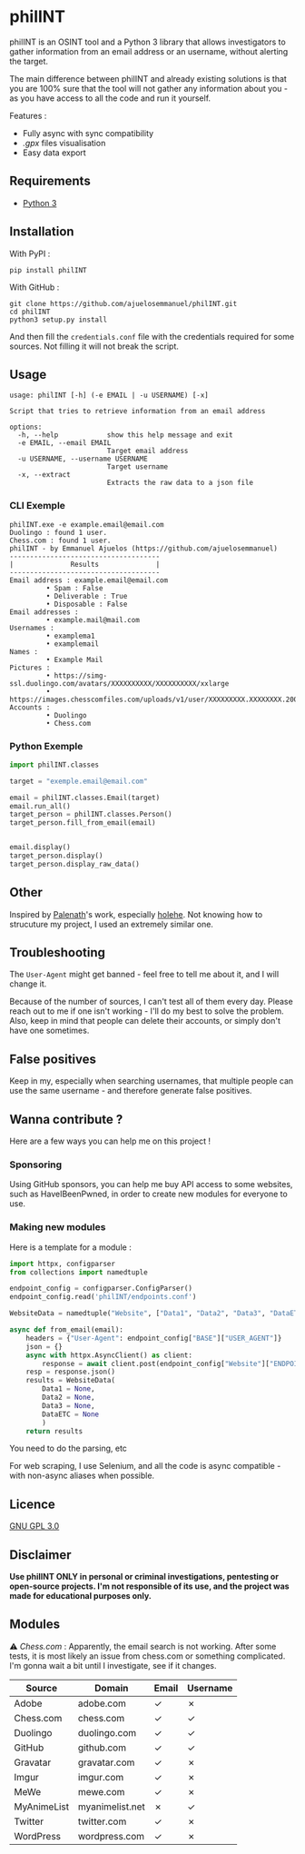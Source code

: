 # philINT

philINT is an OSINT tool and a Python 3 library that allows investigators to gather information from an email address or an username, without alerting the target.

The main difference between philINT and already existing solutions is that you are 100% sure that the tool will not gather any information about you - as you have access to all the code and run it yourself.

Features :
- Fully async with sync compatibility
- *.gpx* files visualisation
- Easy data export

## Requirements

+ [Python 3](https://www.python.org/downloads/)

## Installation

With PyPI :
```
pip install philINT
```

With GitHub :
```
git clone https://github.com/ajuelosemmanuel/philINT.git
cd philINT
python3 setup.py install
```

And then fill the `credentials.conf` file with the credentials required for some sources. Not filling it will not break the script.

## Usage

```
usage: philINT [-h] (-e EMAIL | -u USERNAME) [-x]

Script that tries to retrieve information from an email address

options:
  -h, --help            show this help message and exit
  -e EMAIL, --email EMAIL
                        Target email address
  -u USERNAME, --username USERNAME
                        Target username
  -x, --extract
                        Extracts the raw data to a json file
```

### CLI Exemple

```
philINT.exe -e example.email@email.com
Duolingo : found 1 user.
Chess.com : found 1 user.
philINT - by Emmanuel Ajuelos (https://github.com/ajuelosemmanuel)
-------------------------------------
|              Results              |
-------------------------------------
Email address : example.email@email.com
         • Spam : False
         • Deliverable : True
         • Disposable : False
Email addresses :
         • example.mail@mail.com
Usernames :
         • examplema1
         • examplemail
Names :
         • Example Mail
Pictures :
         • https://simg-ssl.duolingo.com/avatars/XXXXXXXXXX/XXXXXXXXXX/xxlarge
         • https://images.chesscomfiles.com/uploads/v1/user/XXXXXXXXX.XXXXXXXX.200x200o.XXXXXXXXX.jpeg
Accounts :
         • Duolingo
         • Chess.com
```

### Python Exemple

```python
import philINT.classes

target = "exemple.email@email.com"

email = philINT.classes.Email(target)
email.run_all()
target_person = philINT.classes.Person()
target_person.fill_from_email(email)


email.display()
target_person.display()
target_person.display_raw_data()
```

## Other

Inspired by [Palenath](https://github.com/megadose)'s work, especially [holehe](https://github.com/megadose/holehe). Not knowing how to strucuture my project, I used an extremely similar one.

## Troubleshooting

The `User-Agent` might get banned - feel free to tell me about it, and I will change it.

Because of the number of sources, I can't test all of them every day. Please reach out to me if one isn't working - I'll do my best to solve the problem. Also, keep in mind that people can delete their accounts, or simply don't have one sometimes.

## False positives

Keep in my, especially when searching usernames, that multiple people can use the same username - and therefore generate false positives.

## Wanna contribute ?

Here are a few ways you can help me on this project !
### Sponsoring

Using GitHub sponsors, you can help me buy API access to some websites, such as HaveIBeenPwned, in order to create new modules for everyone to use.

### Making new modules

Here is a template for a module :

```python
import httpx, configparser
from collections import namedtuple

endpoint_config = configparser.ConfigParser()
endpoint_config.read('philINT/endpoints.conf')

WebsiteData = namedtuple("Website", ["Data1", "Data2", "Data3", "DataETC"])

async def from_email(email):
    headers = {"User-Agent": endpoint_config["BASE"]["USER_AGENT"]}
    json = {}
    async with httpx.AsyncClient() as client:
        response = await client.post(endpoint_config["Website"]["ENDPOINT_EMAIL"], headers = headers, json = json)
    resp = response.json()
    results = WebsiteData(
        Data1 = None,
        Data2 = None,
        Data3 = None,
        DataETC = None
        )
    return results
```

You need to do the parsing, etc

For web scraping, I use Selenium, and all the code is async compatible - with non-async aliases when possible.

## Licence

[GNU GPL 3.0](https://www.gnu.org/licenses/gpl-3.0.en.html)

## Disclaimer

**Use philINT ONLY in personal or criminal investigations, pentesting or open-source projects. I'm not responsible of its use, and the project was made for educational purposes only.**

## Modules

⚠️ *Chess.com* : Apparently, the email search is not working. After some tests, it is most likely an issue from chess.com or something complicated. I'm gonna wait a bit until I investigate, see if it changes.

| Source      | Domain          | Email | Username |
| ----------- | --------------- | ----- | -------- |
| Adobe       | adobe.com       | ✓    | ✗       |
| Chess.com   | chess.com       | ✓    | ✓       |
| Duolingo    | duolingo.com    | ✓    | ✓       |
| GitHub      | github.com      | ✓    | ✓       |
| Gravatar    | gravatar.com    | ✓    | ✗       |
| Imgur       | imgur.com       | ✓    | ✗       |
| MeWe        | mewe.com        | ✓    | ✗       |
| MyAnimeList | myanimelist.net | ✗    | ✓       |
| Twitter     | twitter.com     | ✓    | ✗       |
| WordPress   | wordpress.com   | ✓    | ✗       |
